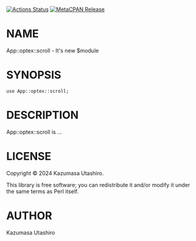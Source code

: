 [![Actions Status](https://github.com/kaz-utashiro/optex-scroll/workflows/test/badge.svg)](https://github.com/kaz-utashiro/optex-scroll/actions) [![MetaCPAN Release](https://badge.fury.io/pl/App-optex-scroll.svg)](https://metacpan.org/release/App-optex-scroll)
# NAME

App::optex::scroll - It's new $module

# SYNOPSIS

    use App::optex::scroll;

# DESCRIPTION

App::optex::scroll is ...

# LICENSE

Copyright ©︎ 2024 Kazumasa Utashiro.

This library is free software; you can redistribute it and/or modify
it under the same terms as Perl itself.

# AUTHOR

Kazumasa Utashiro
